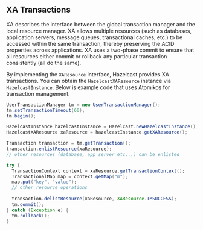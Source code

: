  

## XA Transactions

XA describes the interface between the global transaction manager and the local resource manager. XA allows multiple resources (such as databases, application servers, message queues, transactional caches, etc.) to be accessed within the same transaction, thereby preserving the ACID properties across applications. XA uses a two-phase commit to ensure that all resources either commit or rollback any particular transaction consistently (all do the same).

By implementing the `XAResource` interface, Hazelcast provides XA transactions. You can obtain the `HazelcastXAResource` instance via `HazelcastInstance`.
Below is example code that uses Atomikos for transaction management.
  
```java
UserTransactionManager tm = new UserTransactionManager();
tm.setTransactionTimeout(60);
tm.begin();

HazelcastInstance hazelcastInstance = Hazelcast.newHazelcastInstance();
HazelcastXAResource xaResource = hazelcastInstance.getXAResource();

Transaction transaction = tm.getTransaction();
transaction.enlistResource(xaResource);
// other resources (database, app server etc...) can be enlisted

try {
  TransactionContext context = xaResource.getTransactionContext();
  TransactionalMap map = context.getMap("m");
  map.put("key", "value");
  // other resource operations
  
  transaction.delistResource(xaResource, XAResource.TMSUCCESS);
  tm.commit();
} catch (Exception e) {
  tm.rollback();
}
```